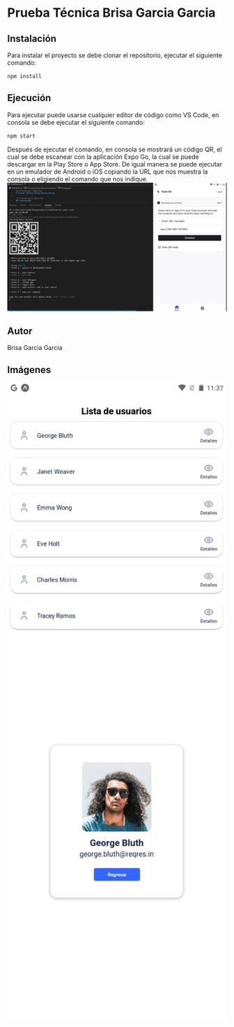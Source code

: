 # Prueba Técnica Brisa Garcia Garcia

## Instalación
Para instalar el proyecto se debe clonar el repositorio, ejecutar el siguiente comando:
```bash
npm install
```

## Ejecución
Para ejecutar puede usarse cualquier editor de código como VS Code, en consola se debe ejecutar el siguiente comando:
```bash
npm start
```
Después de ejecutar el comando, en consola se mostrará un código QR, el cual se debe escanear con la aplicación Expo Go, la cual se puede descargar en la Play Store o App Store.
De igual manera se puede ejecutar en un emulador de Android o iOS copiando la URL que nos muestra la consola o eligiendo el comando que nos indique.
![Imagen 1](https://github.com/brisagarcia/pruebaBrisa/blob/main/assets/ejecucion.png)

## Autor
Brisa Garcia Garcia

## Imágenes
![Imagen 1](https://github.com/brisagarcia/pruebaBrisa/blob/main/assets/image1.png)
![Imagen 2](https://github.com/brisagarcia/pruebaBrisa/blob/main/assets/image2.png)